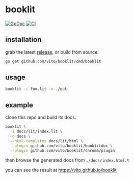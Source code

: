 # booklit

[![GoDoc](https://godoc.org/github.com/vito/booklit?status.svg)](https://godoc.org/github.com/vito/booklit)
[![CI](https://wings.pivotal.io/api/v1/teams/vito/pipelines/booklit/jobs/unit/badge)](https://wings.pivotal.io/teams/vito/pipelines/booklit/jobs/unit)

## installation

grab the latest [release](https://github.com/vito/booklit/releases), or build
from source:

```bash
go get github.com/vito/booklit/cmd/booklit
```

## usage

```bash
booklit -i foo.lit -o ./out
```

## example

clone this repo and build its docs:

```bash
booklit \
  -i docs/lit/index.lit \
  -o docs \
  --html-templates docs/lit/html \
  --plugin github.com/vito/booklit/booklitdoc \
  --plugin github.com/vito/booklit/chroma/plugin
```

then browse the generated docs from `./docs/index.html`. t

you can see the result at https://vito.github.io/booklit
